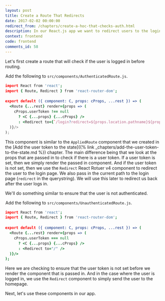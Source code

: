 ```yaml
---
layout: post
title: Create a Route That Redirects
date: 2017-02-02 00:00:00
redirect_from: /chapters/create-a-hoc-that-checks-auth.html
description: In our React.js app we want to redirect users to the login page if they are not logged in and redirect them away from the login page if they are logged in. To do so we are going to use the Redirect component from React Router v4.
context: frontend
code: frontend
comments_id: 58
---
```


Let's first create a route that will check if the user is logged in before routing.

<img class="code-marker" src="/assets/s.png" />Add the following to `src/components/AuthenticatedRoute.js`.

``` coffee
import React from 'react';
import { Route, Redirect } from 'react-router-dom';

export default ({ component: C, props: cProps, ...rest }) => (
  <Route {...rest} render={props => (
    cProps.userToken !== null
      ? <C {...props} {...cProps} />
      : <Redirect to={`/login?redirect=${props.location.pathname}${props.location.search}`} />
  )}/>
);
```

This component is similar to the `AppliedRoute` component that we created in the [Add the user token to the state]({% link _chapters/add-the-user-token-to-the-state.md %}) chapter. The main difference being that we look at the props that are passed in to check if there is a user token. If a user token is set, then we simply render the passed in component. And if the user token is not set, then we use the `Redirect` React Rotuer v4 component to redirect the user to the login page. We also pass in the current path to the login page (`redirect` in the querystring). We will use this later to redirect us back after the user logs in.

We'll do something similar to ensure that the user is not authenticated.

<img class="code-marker" src="/assets/s.png" />Add the following to `src/components/UnauthenticatedRoute.js`.

``` coffee
import React from 'react';
import { Route, Redirect } from 'react-router-dom';

export default ({ component: C, props: cProps, ...rest }) => (
  <Route {...rest} render={props => (
    cProps.userToken === null
      ? <C {...props} {...cProps} />
      : <Redirect to="/" />
  )}/>
);
```

Here we are checking to ensure that the user token is not set before we render the component that is passed in. And in the case where the user is logged in, we use the `Redirect` component to simply send the user to the homepage.

Next, let's use these components in our app.
